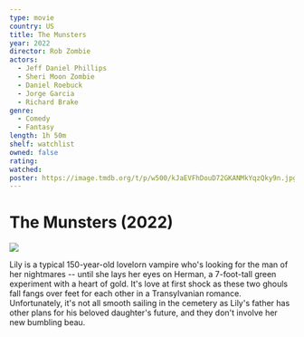 ```yaml
---
type: movie
country: US
title: The Munsters
year: 2022
director: Rob Zombie
actors:
  - Jeff Daniel Phillips
  - Sheri Moon Zombie
  - Daniel Roebuck
  - Jorge Garcia
  - Richard Brake
genre:
  - Comedy
  - Fantasy
length: 1h 50m
shelf: watchlist
owned: false
rating:
watched:
poster: https://image.tmdb.org/t/p/w500/kJaEVFhDouD72GKANMkYqzQky9n.jpg
---
```


# The Munsters (2022)

![](https://image.tmdb.org/t/p/w500/kJaEVFhDouD72GKANMkYqzQky9n.jpg)

Lily is a typical 150-year-old lovelorn vampire who's looking for the man of her nightmares -- until she lays her eyes on Herman, a 7-foot-tall green experiment with a heart of gold. It's love at first shock as these two ghouls fall fangs over feet for each other in a Transylvanian romance. Unfortunately, it's not all smooth sailing in the cemetery as Lily's father has other plans for his beloved daughter's future, and they don't involve her new bumbling beau.
